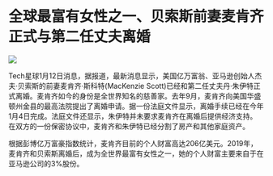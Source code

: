 # 全球最富有女性之一、贝索斯前妻麦肯齐正式与第二任丈夫离婚

![](https://inews.gtimg.com/news_bt/O4Lvq30zadSKp3McOKLCBJQiIldLicteIfp3Jzbo0H4aUAA/1000)

Tech星球1月12日消息，据报道，最新消息显示，美国亿万富翁、亚马逊创始人杰夫·贝索斯的前妻麦肯齐·斯科特(MacKenzie
Scott)已经和第二任丈夫丹·朱伊特正式离婚。麦肯齐如今的身份是全世界知名的慈善家。去年9月，麦肯齐向美国华盛顿州金县的最高法院提出了离婚申请。据一份法庭文件显示，离婚手续已经在今年1月4日完成。法庭文件还显示，朱伊特并未要求麦肯齐在离婚后提供经济支持。在双方的一份保密协议中，麦肯齐和朱伊特已经分割了房产和其他家庭资产。

根据彭博亿万富豪指数统计，麦肯齐目前的个人财富高达206亿美元。2019年，麦肯齐和贝索斯离婚后，成为全世界最富有女性之一，她的个人财富主要来自于在亚马逊公司的3%股份。

